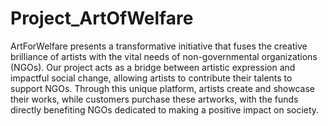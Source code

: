 # Project_ArtOfWelfare
ArtForWelfare presents a transformative initiative that fuses the creative brilliance of artists with the vital needs of non-governmental organizations (NGOs). Our project acts as a bridge between artistic expression and impactful social change, allowing artists to contribute their talents to support NGOs. Through this unique platform, artists create and showcase their works, while customers purchase these artworks, with the funds directly benefiting NGOs dedicated to making a positive impact on society.
